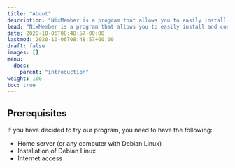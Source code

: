 ```yaml
---
title: "About"
description: "NixMember is a program that allows you to easily install and configure your Linux server. Our program contains a database of programs that you can easily install and configure according to your wishes."
lead: "NixMember is a program that allows you to easily install and configure your Linux server. Our program contains a database of programs that you can easily install and configure according to your wishes."
date: 2020-10-06T08:48:57+00:00
lastmod: 2020-10-06T08:48:57+00:00
draft: false
images: []
menu:
  docs:
    parent: "introduction"
weight: 100
toc: true
---
```


## Prerequisites

If you have decided to try our program, you need to have the following:

* Home server (or any computer with Debian Linux)
* Installation of Debian Linux
* Internet access